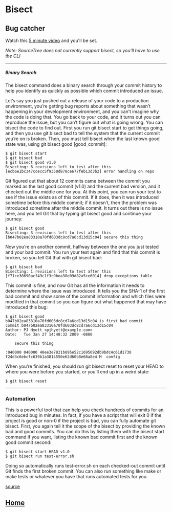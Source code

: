 # Bisect

## Bug catcher

Watch this [5 minute video](https://www.youtube.com/watch?v=REaowJ8JSfw) and you'll be set. 

*Note: SourceTree does not currently support bisect, so you'll have to use the CLI*

___

##### Binary Search

The bisect command does a binary search through your commit history to help you identify as quickly as possible which commit introduced an issue.

Let’s say you just pushed out a release of your code to a production environment, you’re getting bug reports about something that wasn’t happening in your development environment, and you can’t imagine why the code is doing that. You go back to your code, and it turns out you can reproduce the issue, but you can’t figure out what is going wrong. You can bisect the code to find out. First you run git bisect start to get things going, and then you use git bisect bad to tell the system that the current commit you’re on is broken. Then, you must tell bisect when the last known good state was, using git bisect good [good_commit]:

```
$ git bisect start
$ git bisect bad
$ git bisect good v1.0
Bisecting: 6 revisions left to test after this
[ecb6e1bc347ccecc5f9350d878ce677feb13d3b2] error handling on repo
```

Git figured out that about 12 commits came between the commit you marked as the last good commit (v1.0) and the current bad version, and it checked out the middle one for you. At this point, you can run your test to see if the issue exists as of this commit. If it does, then it was introduced sometime before this middle commit; if it doesn’t, then the problem was introduced sometime after the middle commit. It turns out there is no issue here, and you tell Git that by typing git bisect good and continue your journey:

```
$ git bisect good
Bisecting: 3 revisions left to test after this
[b047b02ea83310a70fd603dc8cd7a6cd13d15c04] secure this thing
```

Now you’re on another commit, halfway between the one you just tested and your bad commit. You run your test again and find that this commit is broken, so you tell Git that with git bisect bad:

```
$ git bisect bad
Bisecting: 1 revisions left to test after this
[f71ce38690acf49c1f3c9bea38e09d82a5ce6014] drop exceptions table
```

This commit is fine, and now Git has all the information it needs to determine where the issue was introduced. It tells you the SHA-1 of the first bad commit and show some of the commit information and which files were modified in that commit so you can figure out what happened that may have introduced this bug:

```
$ git bisect good
b047b02ea83310a70fd603dc8cd7a6cd13d15c04 is first bad commit
commit b047b02ea83310a70fd603dc8cd7a6cd13d15c04
Author: PJ Hyett <pjhyett@example.com>
Date:   Tue Jan 27 14:48:32 2009 -0800

    secure this thing

:040000 040000 40ee3e7821b895e52c1695092db9bdc4c61d1730
f24d3c6ebcfc639b1a3814550e62d60b8e68a8e4 M  config
```

When you’re finished, you should run git bisect reset to reset your HEAD to where you were before you started, or you’ll end up in a weird state:

```
$ git bisect reset
```

---

### Automation

This is a powerful tool that can help you check hundreds of commits for an introduced bug in minutes. In fact, if you have a script that will exit 0 if the project is good or non-0 if the project is bad, you can fully automate git bisect. First, you again tell it the scope of the bisect by providing the known bad and good commits. You can do this by listing them with the bisect start command if you want, listing the known bad commit first and the known good commit second:

```
$ git bisect start HEAD v1.0
$ git bisect run test-error.sh
```

Doing so automatically runs test-error.sh on each checked-out commit until Git finds the first broken commit. You can also run something like make or make tests or whatever you have that runs automated tests for you.

[source](https://git-scm.com/book/en/v2/Git-Tools-Debugging-with-Git)  

## **[Home](https://bitbucket.org/adjacentdev/adj_git-pirates/wiki/Home)**